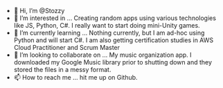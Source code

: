 - 👋 Hi, I’m @Stozzy
- 👀 I’m interested in ... Creating random apps using various technologies like JS, Python, C#.  I really want to start doing mini-Unity games.
- 🌱 I’m currently learning ... Nothing currently, but I am ad-hoc using Python and will start C#. I am also getting certification studies in AWS Cloud Practitioner and Scrum Master
- 💞️ I’m looking to collaborate on ... My music organization app.  I downloaded my Google Music library prior to shutting down and they stored the files in a messy format.
- 📫 How to reach me ... hit me up on Github.

<!---
Stozzy/Stozzy is a ✨ special ✨ repository because its `README.md` (this file) appears on your GitHub profile.
You can click the Preview link to take a look at your changes.
--->
